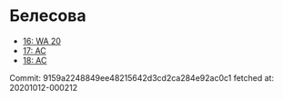 # Белесова
- [16: WA 20](16.md)
- [17: AC](17.md)
- [18: AC](18.md)

Commit: 9159a2248849ee48215642d3cd2ca284e92ac0c1
 fetched at: 20201012-000212
